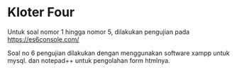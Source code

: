 # Kloter Four

Untuk soal nomor 1 hingga nomor 5, dilakukan pengujian pada https://es6console.com/

Soal no 6 pengujian dilakukan dengan menggunakan software xampp untuk mysql. dan notepad++ untuk pengolahan form htmlnya.
